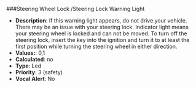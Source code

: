 ###Steering Wheel Lock /Steering Lock Warning Light

- **Description**: If this warning light appears, do not drive your vehicle.
There may be an issue with your steering lock.
Indicator light means your steering wheel is locked and can not be moved.
To turn off the steering lock, insert the key into the ignition and turn it to at least the first position while turning the steering wheel in either direction.
- **Values:**: 0,1
- **Calculated**: no
- **Type**: Led
- **Priority**: 3 (safety)
- **Vocal Alert**: No
